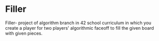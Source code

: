 # Filler
Filler- project of algorithm branch in 42 school curriculum in which you create a player for two players' algorithmic faceoff to fill the given board with given pieces.
